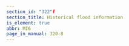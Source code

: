 ```yaml
---
section_id: "322"f
section_title: Historical flood information
is_element: true
abbr: MI6
page_in_manual: 320-8
---
```

